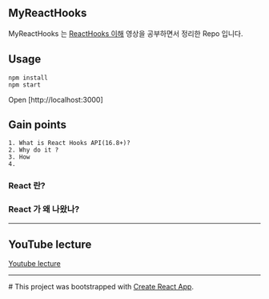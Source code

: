 ## MyReactHooks
MyReactHooks 는 [ReactHooks 이해](https://www.youtube.com/playlist?list=PLAHa1zfLtLiMukrBDWr-o0q-At7oARwXv)
 영상을 공부하면서 정리한 Repo 입니다.

## Usage

```
npm install
npm start
```
Open [http://localhost:3000]

## Gain points

```
1. What is React Hooks API(16.8+)?
2. Why do it ?
3. How 
4. 
```

### React 란?

### React 가 왜 나왔나?



-----
## YouTube lecture
[Youtube lecture](https://www.youtube.com/playlist?list=PLAHa1zfLtLiMukrBDWr-o0q-At7oARwXv)

------
\# This project was bootstrapped with [Create React App](https://github.com/facebook/create-react-app).
